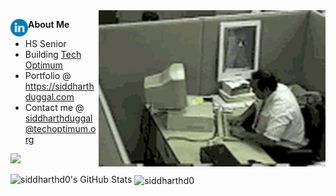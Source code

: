 




  <img align="right" alt="GIF" src="./madman.gif" alt="me when my code doesnt work" />

**About Me**<a href="https://www.linkedin.com/in/siddharth-duggal/">
  <img style="color: blue;" align="left" alt="Siddharths's LinkedIn" width="28px" src="./linkedin.svg" />
</a>
-  HS Senior
-  Building [Tech Optimum](https://github.com/TechOptimum)
-  Portfolio @ https://siddharthduggal.com
-  Contact me @ [siddharthduggal@techoptimum.org](mailto:siddharthduggal@techoptimum.org)

![](https://visitor-badge.glitch.me/badge?page_id=siddharthd0)

<img src="https://github-readme-stats.vercel.app/api?username=siddharthd0&show_icons=true&hide_border=true&count_private=true&theme=shades-of-purple&icon_color=fad000" alt="siddharthd0's GitHub Stats">
<img align="center" src="https://github-readme-streak-stats.herokuapp.com/?user=siddharthd0&count_private=true&theme=radical" alt="siddharthd0" />

